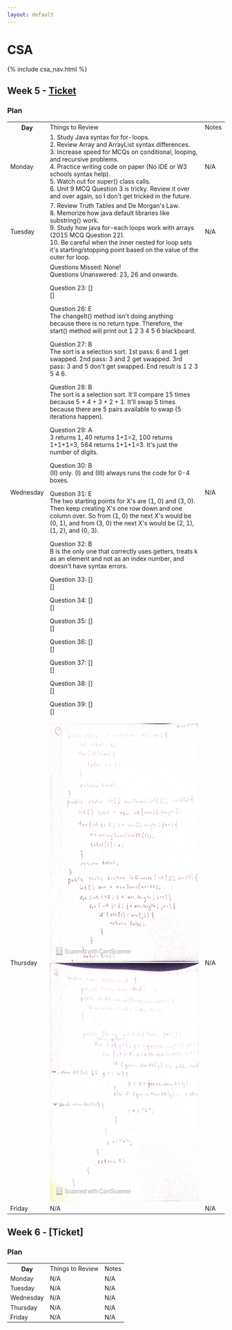 ```yaml
---
layout: default
---
```


# CSA

{% include csa_nav.html %}

## Week 5 - [Ticket](https://github.com/Archkitten/CS-AP-2/issues/15)

### Plan

<table>
    <tr>
        <th>Day</th>
        <td>Things to Review</td>
        <td>Notes</td>
    </tr>
    <tr>
        <td>Monday</td>
        <td>
            1. Study Java syntax for for-loops.
            <br>
            2. Review Array and ArrayList syntax differences.
            <br>
            3. Increase speed for MCQs on conditional, looping, and recursive problems.
            <br>
            4. Practice writing code on paper (No IDE or W3 schools syntax help).
            <br>
            5. Watch out for super() class calls.
            <br>
            6. Unit 9 MCQ Question 3 is tricky. Review it over and over again, so I don't get tricked in the future.
        </td>
        <td>N/A</td>
    </tr>
    <tr>
        <td>Tuesday</td>
        <td>
            7. Review Truth Tables and De Morgan's Law.
            <br>
            8. Memorize how java default libraries like substring() work.
            <br>
            9. Study how java for-each loops work with arrays (2015 MCQ Question 22).
            <br>
            10. Be careful when the inner nested for loop sets it's starting/stopping point based on the value of the outer for loop.
        </td>
        <td>N/A</td>
    </tr>
    <tr>
        <td>Wednesday</td>
        <td>
            Questions Missed: None!
            <br>
            Questions Unanswered: 23, 26 and onwards.
            <p>
                Question 23: []
                <br>
                []
            </p>
            <p>
                Question 26: E
                <br>
                The changeIt() method isn't doing anything because there is no return type. Therefore, the start() method will print out 1 2 3 4 5 6 blackboard.
            </p>
            <p>
                Question 27: B
                <br>
                The sort is a selection sort. 1st pass: 6 and 1 get swapped. 2nd pass: 3 and 2 get swapped. 3rd pass: 3 and 5 don't get swapped. End result is 1 2 3 5 4 6.
            </p>
            <p>
                Question 28: B
                <br>
                The sort is a selection sort. It'll compare 15 times because 5 + 4 + 3 + 2 + 1. It'll swap 5 times because there are 5 pairs available to swap (5 iterations happen).
            </p>
            <p>
                Question 29: A
                <br>
                3 returns 1, 40 returns 1+1=2, 100 returns 1+1+1=3, 564 returns 1+1+1=3. It's just the number of digits.
            </p>
            <p>
                Question 30: B
                <br>
                (II) only. (I) and (III) always runs the code for 0-4 boxes.
            </p>
            <p>
                Question 31: E
                <br>
                The two starting points for X's are (1, 0) and (3, 0). Then keep creating X's one row down and one column over. So from (1, 0) the next X's would be (0, 1), and from (3, 0) the next X's would be (2, 1), (1, 2), and (0, 3).
            </p>
            <p>
                Question 32: B
                <br>
                B is the only one that correctly uses getters, treats k as an element and not as an index number, and doesn't have syntax errors.
            </p>
            <p>
                Question 33: []
                <br>
                []
            </p>
            <p>
                Question 34: []
                <br>
                []
            </p>
            <p>
                Question 35: []
                <br>
                []
            </p>
            <p>
                Question 36: []
                <br>
                []
            </p>
            <p>
                Question 37: []
                <br>
                []
            </p>
            <p>
                Question 38: []
                <br>
                []
            </p>
            <p>
                Question 39: []
                <br>
                []
            </p>
        </td>
        <td>N/A</td>
    </tr>
    <tr>
        <td>Thursday</td>
        <td>
            <img src="../assets/images/Week_5_FRQ1.JPG" alt="Image Preview" width="425" height="550">
            <img src="../assets/images/Week_5_FRQ2.JPG" alt="Image Preview" width="425" height="550">
        </td>
        <td>N/A</td>
    </tr>
    <tr>
        <td>Friday</td>
        <td>
            N/A
        </td>
        <td>N/A</td>
    </tr>
</table>

## Week 6 - [Ticket]

### Plan

<table>
    <tr>
        <th>Day</th>
        <td>Things to Review</td>
        <td>Notes</td>
    </tr>
    <tr>
        <td>Monday</td>
        <td>
            N/A
        </td>
        <td>N/A</td>
    </tr>
    <tr>
        <td>Tuesday</td>
        <td>
            N/A
        </td>
        <td>N/A</td>
    </tr>
    <tr>
        <td>Wednesday</td>
        <td>
            N/A
        </td>
        <td>N/A</td>
    </tr>
    <tr>
        <td>Thursday</td>
        <td>
            N/A
        </td>
        <td>N/A</td>
    </tr>
    <tr>
        <td>Friday</td>
        <td>
            N/A
        </td>
        <td>N/A</td>
    </tr>
</table>

